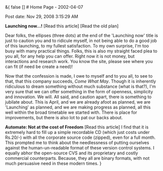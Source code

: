 &{<nil> false <nil> <nil> [] <nil> <nil> <nil> <nil> # Home Page - 2002-04-07

Post date: Nov 29, 2008 3:15:29 AM

**Launching now...!** [Read this article] [Read the old plan]

Dear folks, the ellipses (three dots) at the end of the 'Launching now' title is just to caution you and to ridicule myself, in not being able to do a good job of this launching, to my fullest satisfaction. To my own surprise, I'm too busy with many practical things. Folks, this is also my straight faced plea to you all, for any help you can offer. Right now it is not money, but interactions and research work. You know the site, please see where you can fit (if need be create a need)!

Now that the confession is made, I owe to myself and to you all, to see to that, that this company succeeds, *Come What May*. Though it is inherently ridiculous to dream something without much substance (what is that?), I'm very sure that we can offer something in the form of openness, simplicity and innovation. We will. All said, and caution apart, there is something to jubilate about. This is April, and we are already afoot as planned, we are 'Launching' as planned, and we are making progress as planned, all this well within the broad timetable we started with. There is place for improvements, but there is also lot to pat our backs about.

**Automate: Not at the cost of Freedom** [Read this article] I find that it is extremely hard to fill up a simple recordable CD (which just costs under Rs.20/-) with all the corporate source code (zipped), even for a full month. This prompted me to think about the needlessness of putting ourselves against the human-un-readable format of these version control systems. I equally abhor the open-source CVS and its proprietary and costly commercial counterparts. Because, they all are binary formats, with not much persuasive need in these modern times.
}